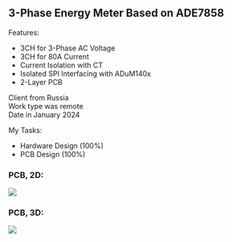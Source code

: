 ## 3-Phase Energy Meter Based on ADE7858

Features:
- 3CH for 3-Phase AC Voltage
- 3CH for 80A Current
- Current Isolation with CT
- Isolated SPI Interfacing with ADuM140x
- 2-Layer PCB

Client from Russia  
Work type was remote  
Date in January 2024  

My Tasks:  
- Hardware Design (100%)
- PCB Design (100%)

### PCB, 2D:
![](https://s32.picofile.com/file/8477565334/v1_11_PCB_2D.png)

### PCB, 3D:
![](https://s32.picofile.com/file/8477565342/v1_11_PCB_3D.png)

